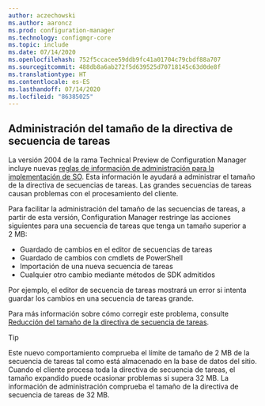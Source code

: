 ```yaml
---
author: aczechowski
ms.author: aaroncz
ms.prod: configuration-manager
ms.technology: configmgr-core
ms.topic: include
ms.date: 07/14/2020
ms.openlocfilehash: 752f5ccacee59ddb9fc41a01704c79cbdf88a707
ms.sourcegitcommit: 488db8a6ab272f5d639525d70718145c63d0de8f
ms.translationtype: HT
ms.contentlocale: es-ES
ms.lasthandoff: 07/14/2020
ms.locfileid: "86385025"
---
```

## <a name="manage-task-sequence-policy-size"></a><a name="bkmk_tspol"></a> Administración del tamaño de la directiva de secuencia de tareas

<!--6888853-->

La versión 2004 de la rama Technical Preview de Configuration Manager incluye nuevas [reglas de información de administración para la implementación de SO](../../technical-preview-2004.md#bkmk_osdmi). Esta información le ayudará a administrar el tamaño de la directiva de secuencias de tareas. Las grandes secuencias de tareas causan problemas con el procesamiento del cliente.

Para facilitar la administración del tamaño de las secuencias de tareas, a partir de esta versión, Configuration Manager restringe las acciones siguientes para una secuencia de tareas que tenga un tamaño superior a 2 MB:

- Guardado de cambios en el editor de secuencias de tareas
- Guardado de cambios con cmdlets de PowerShell
- Importación de una nueva secuencia de tareas
- Cualquier otro cambio mediante métodos de SDK admitidos

Por ejemplo, el editor de secuencia de tareas mostrará un error si intenta guardar los cambios en una secuencia de tareas grande.

Para más información sobre cómo corregir este problema, consulte [Reducción del tamaño de la directiva de secuencia de tareas](../../technical-preview-2004.md#how-to-reduce-the-size-of-task-sequence-policy).

> [!TIP]
> Este nuevo comportamiento comprueba el límite de tamaño de 2 MB de la secuencia de tareas tal como está almacenado en la base de datos del sitio. Cuando el cliente procesa toda la directiva de secuencia de tareas, el tamaño expandido puede ocasionar problemas si supera 32 MB. La información de administración comprueba el tamaño de la directiva de secuencia de tareas de 32 MB.
